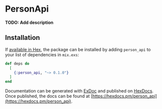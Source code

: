 # PersonApi

**TODO: Add description**

## Installation

If [available in Hex](https://hex.pm/docs/publish), the package can be installed
by adding `person_api` to your list of dependencies in `mix.exs`:

```elixir
def deps do
  [
    {:person_api, "~> 0.1.0"}
  ]
end
```

Documentation can be generated with [ExDoc](https://github.com/elixir-lang/ex_doc)
and published on [HexDocs](https://hexdocs.pm). Once published, the docs can
be found at [https://hexdocs.pm/person_api](https://hexdocs.pm/person_api).

